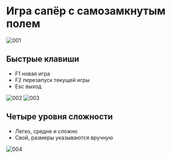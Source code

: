 # Игра сапёр с самозамкнутым полем

![001](https://user-images.githubusercontent.com/66882494/118129083-67d7d900-b404-11eb-921c-28941e2c0ad3.gif)

## Быстрые клавиши 
- F1  новая игра
- F2  перезапуск текущей игры
- Esc выход

![002](https://user-images.githubusercontent.com/66882494/118129087-69090600-b404-11eb-9cd6-fdf7d3de0a54.gif)
![003](https://user-images.githubusercontent.com/66882494/118130238-d23d4900-b405-11eb-8f3b-d2af036c1750.gif)

## Четыре уровня сложности
- Легко, средне и сложно
- Свой, размеры указываются вручную

![004](https://user-images.githubusercontent.com/66882494/118136291-a2457400-b40c-11eb-898d-7b5a0117aafe.gif)
